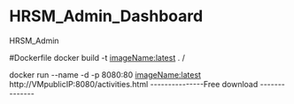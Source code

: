 # HRSM_Admin_Dashboard

HRSM_Admin

#Dockerfile
docker build -t <imageName:latest> . /

docker run --name <containerName> -d -p 8080:80 <imageName:latest>
http://VMpublicIP:8080/activities.html
---------------Free download --------------
